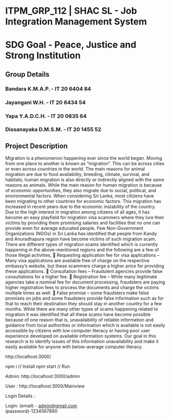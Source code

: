 # ITPM_GRP_112 | SHAC SL - Job Integration Management System
# SDG Goal - Peace, Justice and Strong Institution
 
## Group Details
### Bandara K.M.A.P. - IT 20 6404 84
### Jayangani W.H. -   IT 20 6434 54
### Yapa Y.A.D.C.H. -  IT 20 0835 64
### Dissanayaka D.M.S.M. - IT 20 1455 52

## Project Description
Migration is a phenomenon happening ever since the world began. Moving from one place to another is known as “migration”. This can be across cities or even across countries in the world. The main reasons for animal migration are due to food availability, breeding, climate, survival, and habitats; human migration is also directly or indirectly aligned with the same reasons as animals. While the main reason for human migration is because of economic opportunities, they also migrate due to social, political, and environmental factors.
When considering Sri Lanka, most citizens have been migrating to other countries for economic factors. This migration has increased in recent years due to the economic instability of the country. Due to the high interest in migration among citizens of all ages, it has become an easy playfield for migration visa scammers where they lure their victims by providing them promising salaries and facilities that no one can provide even for average educated people. Few Non-Government Organizations (NGOs) in Sri Lanka has identified that people from Kandy and Anuradhapura region have become victims of such migration scam.
There are different types of migration scams identified which is currently happening in the above-mentioned regions and the following are a few of those illegal activities,
	Requesting application fee for visa applications – Many visa applications are available free of charge on the respective embassy’s website, but these scammers charge a higher price for providing these applications.
	Consultation fees – Fraudulent agencies provide false consultations for a higher fee.
	Registration fee – While many legitimate agencies take a nominal fee for document processing, fraudsters are paying higher registration fees to process the documents and charge the victims multiple times as well.
	False promise – some fraudsters make false promises on jobs and some fraudsters provide false information such as for that to reach their destination they should stay in another country for a few months.
While there are many other types of scams happening related to migration it was identified that all these scams have become possible because of one reason that is, unavailability of reliable information and guidance from local authorities or information which is available is not easily accessible by citizens with low computer literacy or having poor user experience developed on available information systems.
Our goal in this research is to identify issues of this information unavailability and make it easily available for anyone with below-average computer literacy. 

http://localhost:3000/

npm i // Install 
npm start // Run 



  Admin:
http://localhost:3000/admin

   User : 
http://localhost:3000/Mainview

   Login Details :

Login: (email) - admin@gmail.com        
(password)-1234567890


